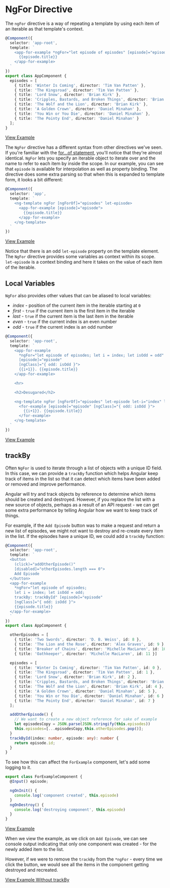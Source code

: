 # NgFor Directive

The `ngFor` directive is a way of repeating a template by using each item of an iterable as that template's context.

```typescript
@Component({
  selector: 'app-root',
  template: `
    <app-for-example *ngFor="let episode of episodes" [episode]="episode">
      {{episode.title}}
    </app-for-example>
  `
})
export class AppComponent {
  episodes = [
    { title: 'Winter Is Coming', director: 'Tim Van Patten' },
    { title: 'The Kingsroad', director: 'Tim Van Patten' },
    { title: 'Lord Snow', director: 'Brian Kirk' },
    { title: 'Cripples, Bastards, and Broken Things', director: 'Brian Kirk' },
    { title: 'The Wolf and the Lion', director: 'Brian Kirk' },
    { title: 'A Golden Crown', director: 'Daniel Minahan' },
    { title: 'You Win or You Die', director: 'Daniel Minahan' },
    { title: 'The Pointy End', director: 'Daniel Minahan' }
  ];
}
```

[View Example](https://plnkr.co/edit/dXU4K13piTYotDX5Nhi6?p=preview)

The `NgFor` directive has a different syntax from other directives we've seen. If you're familiar with the [for...of statement](https://developer.mozilla.org/en-US/docs/Web/JavaScript/Reference/Statements/for...of), you'll notice that they're almost identical. `NgFor` lets you specify an iterable object to iterate over and the name to refer to each item by inside the scope. In our example, you can see that `episode` is available for interpolation as well as property binding. The directive does some extra parsing so that when this is expanded to template form, it looks a bit different:

```typescript
@Component({
  selector: 'app',
  template: `
    <ng-template ngFor [ngForOf]="episodes" let-episode>
      <app-for-example [episode]="episode">
        {{episode.title}}
      </app-for-example>
    </ng-template>
  `
})
```

[View Example](https://plnkr.co/edit/dXU4K13piTYotDX5Nhi6?p=preview)

Notice that there is an odd `let-episode` property on the template element. The `NgFor` directive provides some variables as context within its scope. `let-episode` is a context binding and here it takes on the value of each item of the iterable.

## Local Variables

`NgFor` also provides other values that can be aliased to local variables:

* _index_ - position of the current item in the iterable starting at `0`
* _first_ - `true` if the current item is the first item in the iterable
* _last_ - `true` if the current item is the last item in the iterable
* _even_ - `true` if the current index is an even number
* _odd_ - `true` if the current index is an odd number

```typescript
@Component({
  selector: 'app-root',
  template: `
    <app-for-example
      *ngFor="let episode of episodes; let i = index; let isOdd = odd"
      [episode]="episode"
      [ngClass]="{ odd: isOdd }">
      {{i+1}}. {{episode.title}}
    </app-for-example>

    <hr>

    <h2>Desugared</h2>

    <ng-template ngFor [ngForOf]="episodes" let-episode let-i="index" let-isOdd="odd">
      <for-example [episode]="episode" [ngClass]="{ odd: isOdd }">
        {{i+1}}. {{episode.title}}
      </for-example>
    </ng-template>
  `
})
```

[View Example](https://plnkr.co/edit/58A5p8cWpVIY7Ne4O7aO?p=preview)

## trackBy

Often `NgFor` is used to iterate through a list of objects with a unique ID field. In this case, we can provide a `trackBy` function which helps Angular keep track of items in the list so that it can detect which items have been added or removed and improve performance.

Angular will try and track objects by reference to determine which items should be created and destroyed. However, if you replace the list with a new source of objects, perhaps as a result of an API request - we can get some extra performance by telling Angular how we want to keep track of things.

For example, if the `Add Episode` button was to make a request and return a new list of episodes, we might not want to destroy and re-create every item in the list. If the episodes have a unique ID, we could add a `trackBy` function:

```typescript
@Component({
  selector: 'app-root',
  template: `
  <button
    (click)="addOtherEpisode()"
    [disabled]="otherEpisodes.length === 0">
    Add Episode
  </button>
  <app-for-example
    *ngFor="let episode of episodes;
    let i = index; let isOdd = odd;
    trackBy: trackById" [episode]="episode"
    [ngClass]="{ odd: isOdd }">
    {{episode.title}}
  </app-for-example>
  `
})
export class AppComponent {

  otherEpisodes = [
    { title: 'Two Swords', director: 'D. B. Weiss', id: 8 },
    { title: 'The Lion and the Rose', director: 'Alex Graves', id: 9 },
    { title: 'Breaker of Chains', director: 'Michelle MacLaren', id: 10 },
    { title: 'Oathkeeper', director: 'Michelle MacLaren', id: 11 }]

  episodes = [
    { title: 'Winter Is Coming', director: 'Tim Van Patten', id: 0 },
    { title: 'The Kingsroad', director: 'Tim Van Patten', id: 1 },
    { title: 'Lord Snow', director: 'Brian Kirk', id: 2 },
    { title: 'Cripples, Bastards, and Broken Things', director: 'Brian Kirk', id: 3 },
    { title: 'The Wolf and the Lion', director: 'Brian Kirk', id: 4 },
    { title: 'A Golden Crown', director: 'Daniel Minahan', id: 5 },
    { title: 'You Win or You Die', director: 'Daniel Minahan', id: 6 }
    { title: 'The Pointy End', director: 'Daniel Minahan', id: 7 }
  ];

  addOtherEpisode() {
    // We want to create a new object reference for sake of example
    let episodesCopy = JSON.parse(JSON.stringify(this.episodes))
    this.episodes=[...episodesCopy,this.otherEpisodes.pop()];
  }
  trackById(index: number, episode: any): number {
    return episode.id;
  }
}
```

To see how this can affect the `ForExample` component, let's add some logging to it.

```typescript
export class ForExampleComponent {
  @Input() episode;

  ngOnInit() {
    console.log('component created', this.episode)
  }
  ngOnDestroy() {
    console.log('destroying component', this.episode)
  }
}
```

[View Example](https://plnkr.co/edit/jQmozF?p=preview)

When we view the example, as we click on `Add Episode`, we can see console output indicating that only one component was created - for the newly added item to the list.

However, if we were to remove the `trackBy` from the `*ngFor` - every time we click the button, we would see all the items in the component getting destroyed and recreated.

[View Example Without trackBy](https://plnkr.co/edit/hC2cIK?p=preview)

